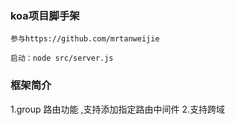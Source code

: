 ### koa项目脚手架
`参与https://github.com/mrtanweijie`
~~~
启动：node src/server.js
~~~
### 框架简介
1.group 路由功能 ,支持添加指定路由中间件
2.支持跨域

